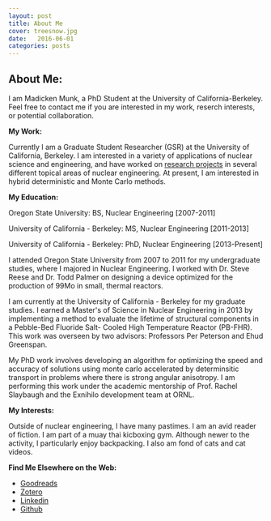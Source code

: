 ```yaml
---
layout: post
title: About Me
cover: treesnow.jpg
date:   2016-06-01
categories: posts
---
```


## About Me: 
 
I am Madicken Munk, a PhD Student at the University of California-Berkeley. Feel free to contact me if you are interested in my work, reserch interests, or potential collaboration.  

**My Work:**

Currently I am a Graduate Student Researcher (GSR) at the University of California, Berkeley. I am interested in a variety of applications of nuclear science and engineering, and have worked on [research projects](/posts/2016/03/16/projects.html) in several different topical areas of nuclear engineering. At present, I am interested in hybrid deterministic and Monte Carlo methods. 

**My Education:** 

[comment]: <> (Make this more readable. e.g. Oregon State: BS- blah, description.)

Oregon State University: BS, Nuclear Engineering [2007-2011] 

University of California - Berkeley: MS, Nuclear Engineering [2011-2013] 

University of California - Berkeley: PhD, Nuclear Engineering [2013-Present]

I attended Oregon State University from 2007 to 2011 for my undergraduate studies, where I majored in Nuclear Engineering. I worked with Dr. Steve Reese and Dr. Todd Palmer on designing a device optimized for the production of 99Mo in small, thermal reactors. 

I am currently at the University of California - Berkeley for my graduate studies. I 
earned a Master's of Science in Nuclear Engineering in 2013 by implementing a method
 to evaluate the lifetime of structural components in a Pebble-Bed Fluoride Salt-
Cooled High Temperature Reactor (PB-FHR). This work was overseen by two advisors: 
Professors Per Peterson and Ehud Greenspan. 

My PhD work involves developing an algorithm for optimizing the speed and accuracy of  solutions using monte carlo accelerated by determinsitic transport in problems where there is strong angular anisotropy. I am performing this work under the academic mentorship of Prof. Rachel Slaybaugh and the Exnihilo development team at ORNL. 

**My Interests:**
 
Outside of nuclear engineering, I have many pastimes. I am an avid reader of fiction. I am part of a muay thai kicboxing gym. Although newer to the activity, I particularly enjoy backpacking. I also am fond of cats and cat videos. 

**Find Me Elsewhere on the Web:**

 * [Goodreads](http://www.goodreads.com/user/show/1247452-madicken)
 * [Zotero](http://www.zotero.org/munkm)
 * [Linkedin](http://www.linkedin.com/pub/madicken-munk/b/a84/36a)
 * [Github](http://www.github.com/munkm)



